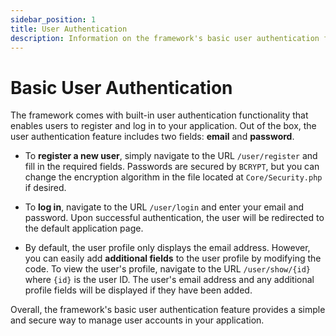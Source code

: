 ```yaml
---
sidebar_position: 1
title: User Authentication
description: Information on the framework's basic user authentication functionality.
---
```


# Basic User Authentication

The framework comes with built-in user authentication functionality that enables users to register and log in to your application. Out of the box, the user authentication feature includes two fields: **email** and **password**.

-   To **register a new user**, simply navigate to the URL `/user/register` and fill in the required fields. Passwords are secured by `BCRYPT`, but you can change the encryption algorithm in the file located at `Core/Security.php` if desired.

-   To **log in**, navigate to the URL `/user/login` and enter your email and password. Upon successful authentication, the user will be redirected to the default application page.

-   By default, the user profile only displays the email address. However, you can easily add **additional fields** to the user profile by modifying the code. To view the user's profile, navigate to the URL `/user/show/{id}` where `{id}` is the user ID. The user's email address and any additional profile fields will be displayed if they have been added.

Overall, the framework's basic user authentication feature provides a simple and secure way to manage user accounts in your application.
